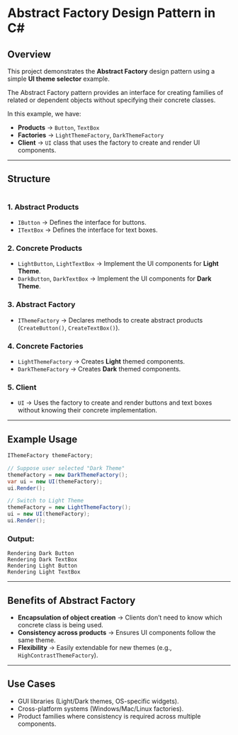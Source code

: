# Abstract Factory Design Pattern in C\#

## Overview

This project demonstrates the **Abstract Factory** design pattern using a simple **UI theme selector** example.

The Abstract Factory pattern provides an interface for creating families of related or dependent objects without specifying their concrete classes.

In this example, we have:

* **Products** → `Button`, `TextBox`
* **Factories** → `LightThemeFactory`, `DarkThemeFactory`
* **Client** → `UI` class that uses the factory to create and render UI components.

---

## Structure

![]()

### 1. Abstract Products

* `IButton` → Defines the interface for buttons.
* `ITextBox` → Defines the interface for text boxes.

### 2. Concrete Products

* `LightButton`, `LightTextBox` → Implement the UI components for **Light Theme**.
* `DarkButton`, `DarkTextBox` → Implement the UI components for **Dark Theme**.

### 3. Abstract Factory

* `IThemeFactory` → Declares methods to create abstract products (`CreateButton()`, `CreateTextBox()`).

### 4. Concrete Factories

* `LightThemeFactory` → Creates **Light** themed components.
* `DarkThemeFactory` → Creates **Dark** themed components.

### 5. Client

* `UI` → Uses the factory to create and render buttons and text boxes without knowing their concrete implementation.

---

## Example Usage

```csharp
IThemeFactory themeFactory;

// Suppose user selected "Dark Theme"
themeFactory = new DarkThemeFactory();
var ui = new UI(themeFactory);
ui.Render();

// Switch to Light Theme
themeFactory = new LightThemeFactory();
ui = new UI(themeFactory);
ui.Render();
```

### Output:

```
Rendering Dark Button
Rendering Dark TextBox
Rendering Light Button
Rendering Light TextBox
```

---

## Benefits of Abstract Factory

* **Encapsulation of object creation** → Clients don’t need to know which concrete class is being used.
* **Consistency across products** → Ensures UI components follow the same theme.
* **Flexibility** → Easily extendable for new themes (e.g., `HighContrastThemeFactory`).

---

## Use Cases

* GUI libraries (Light/Dark themes, OS-specific widgets).
* Cross-platform systems (Windows/Mac/Linux factories).
* Product families where consistency is required across multiple components.
